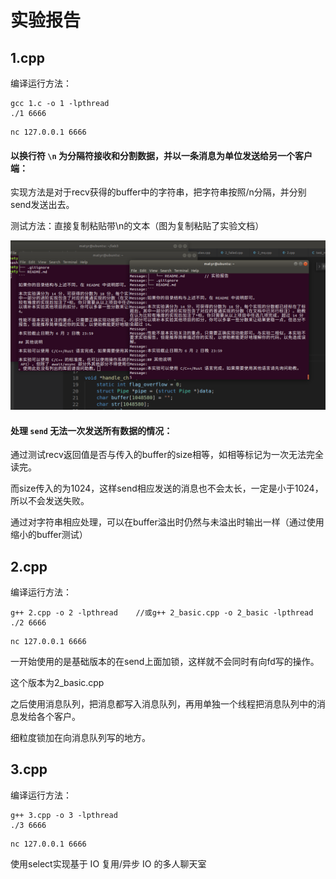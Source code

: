 # 实验报告

## 1.cpp

编译运行方法：

```
gcc 1.c -o 1 -lpthread
./1 6666
```

```
nc 127.0.0.1 6666
```

#### 以换行符 `\n` 为分隔符接收和分割数据，并以一条消息为单位发送给另一个客户端：

实现方法是对于recv获得的buffer中的字符串，把字符串按照/n分隔，并分别send发送出去。

测试方法：直接复制粘贴带\n的文本（图为复制粘贴了实验文档）

![1653665979068](./pics/1653665979068.png)

#### 处理 `send` 无法一次发送所有数据的情况：

通过测试recv返回值是否与传入的buffer的size相等，如相等标记为一次无法完全读完。

而size传入的为1024，这样send相应发送的消息也不会太长，一定是小于1024，所以不会发送失败。

通过对字符串相应处理，可以在buffer溢出时仍然与未溢出时输出一样（通过使用缩小的buffer测试）



## 2.cpp

编译运行方法：

```
g++ 2.cpp -o 2 -lpthread 	//或g++ 2_basic.cpp -o 2_basic -lpthread
./2 6666
```

```
nc 127.0.0.1 6666
```

一开始使用的是基础版本的在send上面加锁，这样就不会同时有向fd写的操作。

这个版本为2_basic.cpp

之后使用消息队列，把消息都写入消息队列，再用单独一个线程把消息队列中的消息发给各个客户。

细粒度锁加在向消息队列写的地方。



## 3.cpp

编译运行方法：

```
g++ 3.cpp -o 3 -lpthread 
./3 6666
```

```
nc 127.0.0.1 6666
```

使用select实现基于 IO 复用/异步 IO 的多人聊天室